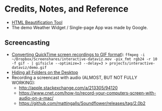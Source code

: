 # Credits, Notes, and Reference

  + [HTML Beautification Tool](http://www.cleancss.com/html-beautify/)
  + The demo Weather Widget / Single-page App was made by Google.

## Screencasting

  + [Converting QuickTime screen recordings to GIF format](https://gist.github.com/dergachev/4627207)): `ffmpeg -i ~/Dropbox/Screenshares/interactive-dataviz.mov -pix_fmt rgb24 -r 10 -f gif - | gifsicle --optimize=3 --delay=3 > projects/interactive-dataviz/demo.gif`
  + [Hiding all Folders on the Desktop](http://www.cultofmac.com/272595/quickly-hide-icons-desktop-os-x-tips/)
  + Recording a screencast with audio (ALMOST, BUT NOT FULLY WORKING):
    + http://apple.stackexchange.com/a/213305/94120
    + https://www.cnet.com/how-to/record-your-computers-screen-with-audio-on-a-mac/
    + https://github.com/mattingalls/Soundflower/releases/tag/2.0b2
